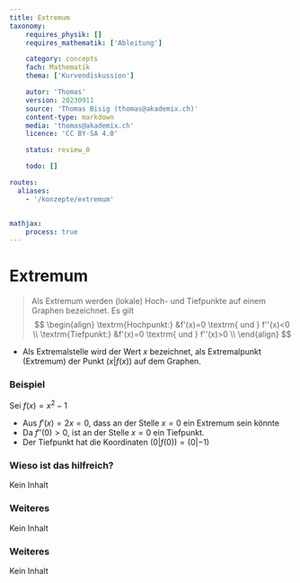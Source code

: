 ```yaml
---
title: Extremum
taxonomy:
	requires_physik: []
	requires_mathematik: ['Ableitung']

	category: concepts
	fach: Mathematik
	thema: ['Kurvendiskussion']

	autor: 'Thomas'
	version: 20230911
	source: 'Thomas Bisig (thomas@akademix.ch)'
	content-type: markdown
	media: 'thomas@akademix.ch'
	licence: 'CC BY-SA 4.0'

	status: review_0

	todo: []

routes:
  aliases:
    - '/konzepte/extremum'


mathjax:
	process: true
---
```


# Extremum

> Als Extremum werden (lokale) Hoch- und Tiefpunkte auf einem Graphen bezeichnet. Es gilt
$$
\begin{align}
\textrm{Hochpunkt:} &f'(x)=0 \textrm{ und } f''(x)<0 \\
\textrm{Tiefpunkt:} &f'(x)=0 \textrm{ und } f''(x)>0 \\
\end{align}
$$

- Als Extremalstelle wird der Wert $x$ bezeichnet, als Extremalpunkt (Extremum) der Punkt $(x|f(x))$ auf dem Graphen.

### Beispiel
Sei $f(x)=x^2-1$
- Aus $f'(x)=2x=0$, dass an der Stelle $x=0$ ein Extremum sein könnte
- Da $f''(0)>0$, ist an der Stelle $x=0$ ein Tiefpunkt.
- Der Tiefpunkt hat die Koordinaten $(0|f(0))=(0|-1)$

### Wieso ist das hilfreich?
Kein Inhalt

### Weiteres
Kein Inhalt

### Weiteres
Kein Inhalt